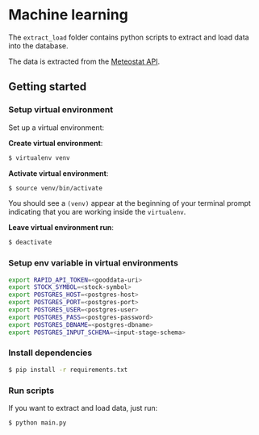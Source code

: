 # Machine learning

The `extract_load` folder contains python scripts to extract and load data into the database.

The data is extracted from the [Meteostat API](https://rapidapi.com/meteostat/api/meteostat).

## Getting started

### Setup virtual environment

Set up a virtual environment:

**Create virtual environment**:

```bash
$ virtualenv venv
```

**Activate virtual environment**:

```bash
$ source venv/bin/activate
```

You should see a `(venv)` appear at the beginning of your terminal prompt indicating that you are working inside the `virtualenv`.

**Leave virtual environment run**:

```bash
$ deactivate
```

### Setup env variable in virtual environments

```bash
export RAPID_API_TOKEN=<gooddata-uri>
export STOCK_SYMBOL=<stock-symbol>
export POSTGRES_HOST=<postgres-host>
export POSTGRES_PORT=<postgres-port>
export POSTGRES_USER=<postgres-user>
export POSTGRES_PASS=<postgres-password>
export POSTGRES_DBNAME=<postgres-dbname>
export POSTGRES_INPUT_SCHEMA=<input-stage-schema>
```

### Install dependencies

```bash
$ pip install -r requirements.txt
```

### Run scripts

If you want to extract and load data, just run:

```bash
$ python main.py
```
